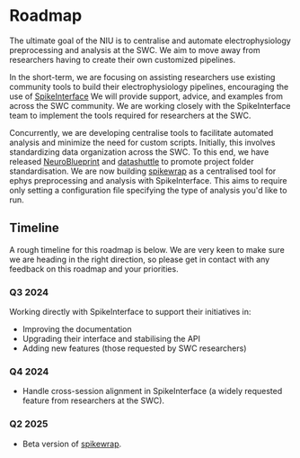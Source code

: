# Roadmap

The ultimate goal of the NIU is to centralise and automate
electrophysiology preprocessing and analysis at the SWC. We aim to move away
from researchers having to create their own customized pipelines.

In the short-term, we are focusing on assisting researchers use existing community
tools to build their electrophysiology pipelines, encouraging the use of
[SpikeInterface](https://github.com/SpikeInterface)
We will provide support, advice, and examples from across the
SWC community. We are working closely with
the SpikeInterface team to implement the tools
required for researchers at the SWC.

Concurrently, we are developing centralise tools to facilitate
automated analysis and minimize the need for custom scripts.
Initially, this involves standardizing data organization across the SWC.
To this end, we have released
[NeuroBlueprint](https://neuroblueprint.neuroinformatics.dev/)
and
[datashuttle](https://datashuttle.neuroinformatics.dev/) to promote
project folder standardisation.
We are now building
[spikewrap](https://github.com/neuroinformatics-unit/spikewrap)
as a centralised tool for ephys preprocessing and analysis with SpikeInterface.
This aims to require only setting a configuration file specifying the type of analysis you'd like to run.

## Timeline

A rough timeline for this roadmap is below. We are very keen to make sure we are
heading in the right direction, so please get in contact
with any feedback on this roadmap and your priorities.

### Q3 2024

Working directly with SpikeInterface to support their initiatives in:
- Improving the documentation
- Upgrading their interface and stabilising the API
- Adding new features (those requested by SWC researchers)

### Q4 2024

- Handle cross-session alignment in SpikeInterface (a widely requested
feature from researchers at the SWC).

### Q2 2025

- Beta version of
[spikewrap](https://github.com/neuroinformatics-unit/spikewrap).
